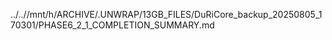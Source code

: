 ../..//mnt/h/ARCHIVE/.UNWRAP/13GB_FILES/DuRiCore_backup_20250805_170301/PHASE6_2_1_COMPLETION_SUMMARY.md